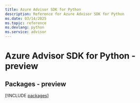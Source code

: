 ```yaml
---
title: Azure Advisor SDK for Python
description: Reference for Azure Advisor SDK for Python
ms.date: 03/14/2025
ms.topic: reference
ms.devlang: python
ms.service: advisor
---
```

# Azure Advisor SDK for Python - preview
## Packages - preview
[!INCLUDE [packages](advisor-index.md)]